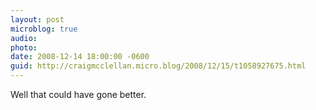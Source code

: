 ```yaml
---
layout: post
microblog: true
audio: 
photo: 
date: 2008-12-14 18:00:00 -0600
guid: http://craigmcclellan.micro.blog/2008/12/15/t1058927675.html
---
```

Well that could have gone better.
